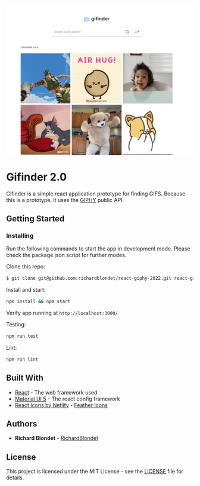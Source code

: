 
![Gifinder](screenshot.png)

# Gifinder 2.0

Gifinder is a simple react application prototype for finding GIFS. Because this is a prototype, it uses the [GIPHY](https://developers.giphy.com/docs/) public API.

## Getting Started

### Installing

Run the following commands to start the app in development mode. Please check the package.json script for further modes.

Clone this repo:
```sh
$ git clone git@github.com:richardblondet/react-giphy-2022.git react-giphy-2022 && cd react-giphy-2022

```
Install and start:
```sh
npm install && npm start
```

Verify app running at `http://localhost:3000/`

Testing:
```sh
npm run test
```

Lint:
```sh
npm run lint
```


## Built With

* [React](https://reactjs.org/) - The web framework used
* [Material UI 5](https://mui.com/) - The react config framework
* [React Icons by Netlify](https://react-icons.netlify.com/) - [Feather Icons](https://feathericons.com/) 

## Authors

* **Richard Blondet**  - [RichardBlondet](https://github.com/richardblondet)

## License

This project is licensed under the MIT License - see the [LICENSE](LICENSE) file for details.